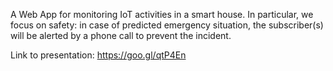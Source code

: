A Web App for monitoring IoT activities in a smart house. In particular, we focus on safety: in case of predicted emergency situation, the subscriber(s) will be alerted by a phone call to prevent the incident.

Link to presentation: https://goo.gl/qtP4En
